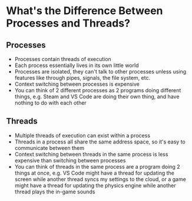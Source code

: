 # What's the Difference Between Processes and Threads?

## Processes

- Processes contain threads of execution
- Each process essentially lives in its own little world
- Processes are isolated, they can't talk to other processes unless using features like through pipes, signals, the file system, etc.
- Context switching between processes is expensive
- You can think of 2 different processes as 2 programs doing different things, e.g. Steam and VS Code are doing their own thing, and have nothing to do with each other

## Threads

- Multiple threads of execution can exist within a process
- Threads in a process all share the same address space, so it's easy to communicate between them
- Context switching between threads in the same process is less expensive than switching between processes
- You can think of threads in the same process are a program doing 2 things at once, e.g. VS Code might have a thread for updating the screen while another thread syncs my settings to the cloud, or a game might have a thread for updating the physics engine while another thread plays the in-game sounds

